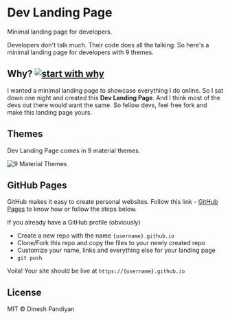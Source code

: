 # Dev Landing Page

Minimal landing page for developers.

Developers don't talk much. Their code does all the talking. So here's a minimal landing page for developers with 9 themes.

## Why? [![start with why](https://img.shields.io/badge/start%20with-why%3F-brightgreen.svg?style=flat)](http://www.ted.com/talks/simon_sinek_how_great_leaders_inspire_action)

I wanted a minimal landing page to showcase everything I do online. So I sat down one night and created this **Dev Landing Page**. And I think most of the devs out there would want the same. So fellow devs, feel free fork and make this landing page yours.

## Themes

Dev Landing Page comes in 9 material themes.

![9 Material Themes](https://image.ibb.co/m2nSf7/dev_landing_page.jpg)

## GitHub Pages

GitHub makes it easy to create personal websites. Follow this link - [GitHub Pages](https://pages.github.com/) to know how or follow the steps below.

If you already have a GitHub profile (obviously)

* Create a new repo with the name `{username}.github.io`
* Clone/Fork this repo and copy the files to your newly created repo
* Customize your name, links and everything else for your landing page
* `git push`

Voila! Your site should be live at `https://{username}.github.io`

## License

MIT © Dinesh Pandiyan
